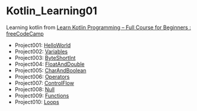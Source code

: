 # Kotlin_Learning01
Learning kotlin from [Learn Kotlin Programming – Full Course for Beginners : freeCodeCamp](https://youtu.be/EExSSotojVI?si=4tJZHmVcVu1dXLC4)

- Project001: [HelloWorld](./HelloWorld)
- Project002: [Variables](./Variables)
- Project003: [ByteShortInt](./ByteShortInt)
- Project004: [FloatAndDouble](./FloatAndDouble)
- Project005: [CharAndBoolean](./CharAndBoolean)
- Project006: [Operators](./Operators)
- Project007: [ControlFlow](./ControlFlow)
- Project008: [Null](./Null)
- Project009: [Functions](./Functions)
- Project010: [Loops](./Loops)